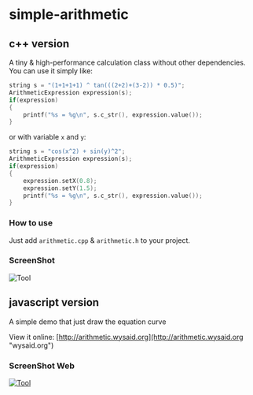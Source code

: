 # simple-arithmetic

## c++ version

A tiny & high-performance calculation class without other dependencies.  
You can use it simply like:

```cpp
string s = "(1+1+1+1) ^ tan(((2+2)+(3-2)) * 0.5)";
ArithmeticExpression expression(s);
if(expression)
{
    printf("%s = %g\n", s.c_str(), expression.value());
}
```

or with variable `x` and `y`:

```cpp
string s = "cos(x^2) + sin(y)^2";
ArithmeticExpression expression(s);
if(expression)
{
    expression.setX(0.8);
    expression.setY(1.5);
    printf("%s = %g\n", s.c_str(), expression.value());
}
```

### How to use

Just add `arithmetic.cpp` & `arithmetic.h` to your project.

### ScreenShot

![Tool](screenshot/screenshot2.png "wysaid")

## javascript version

A simple demo that just draw the equation curve

View it online: [http://arithmetic.wysaid.org](http://arithmetic.wysaid.org "wysaid.org")

### ScreenShot Web

[![Tool](screenshot/screenshot.jpg "wysaid")](http://arithmetic.wysaid.org)
